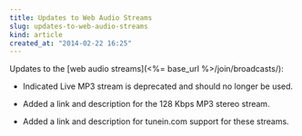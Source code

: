 ```yaml
---
title: Updates to Web Audio Streams
slug: updates-to-web-audio-streams
kind: article
created_at: "2014-02-22 16:25"
---
```

Updates to the [web audio streams](<%= base_url %>/join/broadcasts/):

* Indicated Live MP3 stream is deprecated and should no longer be used.

* Added a link and description for the 128 Kbps MP3 stereo stream.

* Added a link and description for tunein.com support for these streams.

